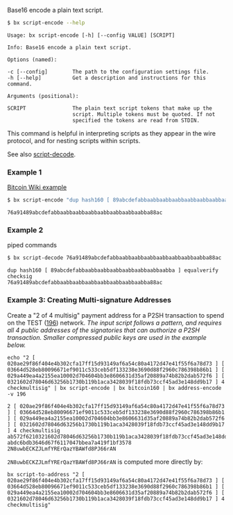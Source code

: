 Base16 encode a plain text script.
```sh
$ bx script-encode --help
```
```
Usage: bx script-encode [-h] [--config VALUE] [SCRIPT]                   

Info: Base16 encode a plain text script.                                 

Options (named):

-c [--config]        The path to the configuration settings file.        
-h [--help]          Get a description and instructions for this command.

Arguments (positional):

SCRIPT               The plain text script tokens that make up the       
                     script. Multiple tokens must be quoted. If not      
                     specified the tokens are read from STDIN.
```
This command is helpful in interpreting scripts as they appear in the wire protocol, and for nesting scripts within scripts.

See also [script-decode](bx-script-decode).
### Example 1
[Bitcoin Wiki example](https://en.bitcoin.it/wiki/Script#Scripts)
```sh
$ bx script-encode "dup hash160 [ 89abcdefabbaabbaabbaabbaabbaabbaabbaabba ] equalverify checksig"
```
```
76a91489abcdefabbaabbaabbaabbaabbaabbaabbaabba88ac
```
### Example 2
piped commands
```sh
$ bx script-decode 76a91489abcdefabbaabbaabbaabbaabbaabbaabbaabba88ac | bx script-encode
```
```
dup hash160 [ 89abcdefabbaabbaabbaabbaabbaabbaabbaabba ] equalverify checksig
76a91489abcdefabbaabbaabbaabbaabbaabbaabbaabba88ac
```

### Example 3: Creating Multi-signature Addresses
Create a "2 of 4 multisig" payment address for a P2SH transaction to spend on the TEST ([196](https://github.com/libbitcoin/libbitcoin/wiki/BIP44-Altcoin-Version-Mappings#bip44-altcoin-version-mapping-table)) network. *The input script follows a pattern, and requires all 4 public addresses of the signatories that can authorize a P2SH transaction. Smaller compressed public keys are used in the example below.*  

```
echo "2 [ 020ae29f86f404e4b302cfa17ff15d93149af6a54c80a4172d47e41f55f6a78d73 ] [ 03664d528eb80096671ef9011c533ceb5df133238e3690d88f2960c786398b86b1 ] [ 029a449ea4a2155ea10002d704604bb3e8606631d35af20889a74b82b2dab572f6 ] [ 0321602d78046d63256b1730b119b1aca3428039f18fdb73ccf45ad3e148dd9b17 ] 4 checkmultisig" | bx script-encode | bx bitcoin160 | bx address-encode -v 196
```
```
2 [ 020ae29f86f404e4b302cfa17ff15d93149af6a54c80a4172d47e41f55f6a78d73 ] [ 03664d528eb80096671ef9011c533ceb5df133238e3690d88f2960c786398b86b1 ] [ 029a449ea4a2155ea10002d704604bb3e8606631d35af20889a74b82b2dab572f6 ] [ 0321602d78046d63256b1730b119b1aca3428039f18fdb73ccf45ad3e148dd9b17 ] 4 checkmultisig
ab572f6210321602d78046d63256b1730b119b1aca3428039f18fdb73ccf45ad3e148dd9b1754ae
abdc6bdb3646d67f6117047bbea7a419f1bf3578
2N8uwbECKZJLmfYRErQazYBAWfd8PJ66rAN
```

```2N8uwbECKZJLmfYRErQazYBAWfd8PJ66rAN``` is computed more directly by:

```
bx script-to-address "2 [ 020ae29f86f404e4b302cfa17ff15d93149af6a54c80a4172d47e41f55f6a78d73 ] [ 03664d528eb80096671ef9011c533ceb5df133238e3690d88f2960c786398b86b1 ] [ 029a449ea4a2155ea10002d704604bb3e8606631d35af20889a74b82b2dab572f6 ] [ 0321602d78046d63256b1730b119b1aca3428039f18fdb73ccf45ad3e148dd9b17 ] 4 checkmultisig"
```